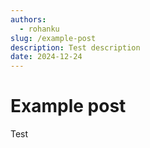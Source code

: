 ```yaml
---
authors:
  - rohanku
slug: /example-post
description: Test description
date: 2024-12-24
---
```


# Example post

Test

<!-- truncate -->
